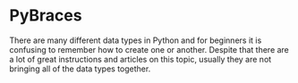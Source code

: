 # PyBraces
There are many different data types in Python and for beginners it is confusing to remember how to create one or another.
Despite that there are a lot of great instructions and articles on this topic, usually they are not bringing all of the data types together.
